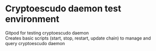 # Cryptoescudo daemon test environment
Gitpod for testing cryptoescudo daemon<br/>
Creates basic scripts (start, stop, restart, update chain) to manage and query cryptoescudo daemon 
